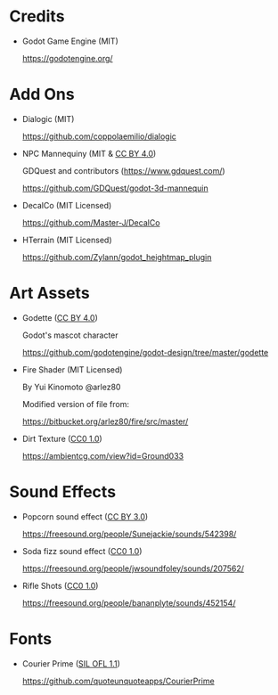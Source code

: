 
# Credits

* Godot Game Engine (MIT)

  https://godotengine.org/



# Add Ons



* Dialogic (MIT)

  https://github.com/coppolaemilio/dialogic


* NPC Mannequiny (MIT & [CC BY 4.0](https://creativecommons.org/licenses/by/4.0/))

  GDQuest and contributors (https://www.gdquest.com/)

  https://github.com/GDQuest/godot-3d-mannequin


* DecalCo (MIT Licensed)

  https://github.com/Master-J/DecalCo


* HTerrain (MIT Licensed)

  https://github.com/Zylann/godot_heightmap_plugin


# Art Assets



* Godette ([CC BY 4.0](https://creativecommons.org/licenses/by/4.0/))

  Godot's mascot character

  https://github.com/godotengine/godot-design/tree/master/godette


* Fire Shader (MIT Licensed)

  By Yui Kinomoto @arlez80

  Modified version of file from:

  https://bitbucket.org/arlez80/fire/src/master/


* Dirt Texture ([CC0 1.0](https://creativecommons.org/publicdomain/zero/1.0/))

  https://ambientcg.com/view?id=Ground033

# Sound Effects



* Popcorn sound effect ([CC BY 3.0](https://creativecommons.org/licenses/by/3.0/))

  https://freesound.org/people/Sunejackie/sounds/542398/


* Soda fizz sound effect ([CC0 1.0](https://creativecommons.org/publicdomain/zero/1.0/))

  https://freesound.org/people/jwsoundfoley/sounds/207562/


* Rifle Shots ([CC0 1.0](https://creativecommons.org/publicdomain/zero/1.0/))

  https://freesound.org/people/bananplyte/sounds/452154/



# Fonts



* Courier Prime ([SIL OFL 1.1](https://github.com/quoteunquoteapps/CourierPrime/blob/master/OFL.txt))

  https://github.com/quoteunquoteapps/CourierPrime
